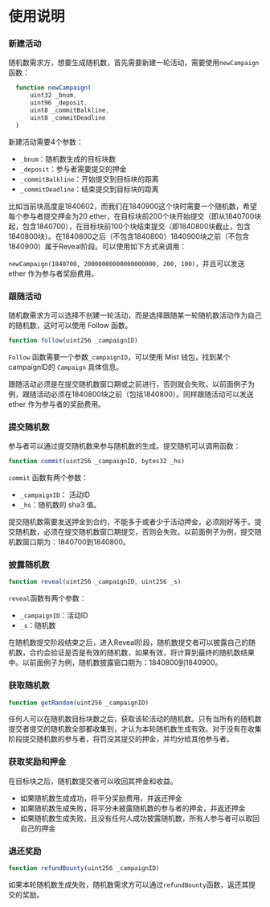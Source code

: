 # 使用说明

### 新建活动

随机数需求方，想要生成随机数，首先需要新建一轮活动，需要使用`newCampaign`函数：

```javascript
  function newCampaign(
      uint32 _bnum,
      uint96 _deposit,
      uint8 _commitBalkline,
      uint8 _commitDeadline
  )
```

新建活动需要4个参数：

* `_bnum`：随机数生成的目标块数
* `_deposit`：参与者需要提交的押金
* `_commitBalkline`：开始提交到目标块的距离
* `_commitDeadline`：结束提交到目标块的距离

比如当前块高度是1840602，而我们在1840900这个块时需要一个随机数，希望每个参与者提交押金为20 ether，在目标块前200个块开始提交（即从1840700块起，包含1840700），在目标块前100个块结束提交（即1840800块截止，包含1840800块）。在1840800之后（不包含1840800）1840900块之前（不包含1840900）属于Reveal阶段。可以使用如下方式来调用：

`newCampaign(1840700, 20000000000000000000, 200, 100)`，并且可以发送 ether 作为参与者奖励费用。

### 跟随活动

随机数需求方可以选择不创建一轮活动，而是选择跟随某一轮随机数活动作为自己的随机数，这时可以使用 Follow 函数。

```javascript
function follow(uint256 _campaignID)
```

`Follow` 函数需要一个参数`_campaignID`，可以使用 Mist 钱包，找到某个campaignID的 `Campaign` 具体信息。

跟随活动必须是在提交随机数窗口期或之前进行，否则就会失败。以前面例子为例，跟随活动必须在1840800块之前（包括1840800）。同样跟随活动可以发送 ether 作为参与者的奖励费用。

### 提交随机数

参与者可以通过提交随机数来参与随机数的生成。提交随机可以调用函数：

```javascript
function commit(uint256 _campaignID, bytes32 _hs)
```

`commit` 函数有两个参数：

* `_campaignID`： 活动ID
* `_hs`：随机数的 sha3 值。

提交随机数需要发送押金到合约，不能多于或者少于活动押金，必须刚好等于。提交随机数，必须在提交随机数窗口期提交，否则会失败。以前面例子为例，提交随机数窗口期为：1840700到1840800。

### 披露随机数

```javascript
function reveal(uint256 _campaignID, uint256 _s)
```

`reveal`函数有两个参数：

* `_campaignID`：活动ID
* `_s`：随机数

在随机数提交阶段结束之后，进入Reveal阶段，随机数提交者可以披露自己的随机数，合约会验证是否是有效的随机数，如果有效，将计算到最终的随机数结果中。以前面例子为例，随机数披露窗口期为：1840800到1840900。

### 获取随机数

```javascript
function getRandom(uint256 _campaignID)
```

任何人可以在随机数目标块数之后，获取该轮活动的随机数。只有当所有的随机数提交者提交的随机数全部都收集到，才认为本轮随机数生成有效。对于没有在收集阶段提交随机数的参与者，将罚没其提交的押金，并均分给其他参与者。

### 获取奖励和押金

在目标块之后，随机数提交者可以收回其押金和收益。

* 如果随机数生成成功，将平分奖励费用，并返还押金
* 如果随机数生成失败，将平分未披露随机数的参与者的押金，并返还押金
* 如果随机数生成失败，且没有任何人成功披露随机数，所有人参与者可以取回自己的押金

### 退还奖励

```javascript
function refundBounty(uint256 _campaignID)
```

如果本轮随机数生成失败，随机数需求方可以通过`refundBounty`函数，返还其提交的奖励。
